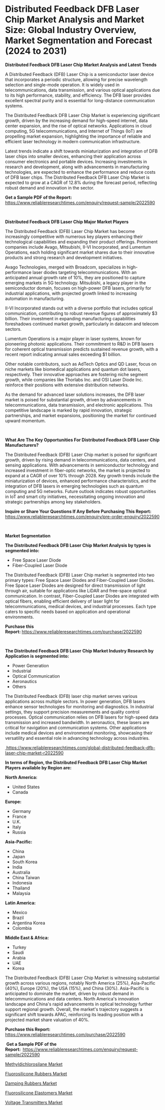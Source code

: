 <p><h1>Distributed Feedback DFB Laser Chip Market Analysis and Market Size: Global Industry Overview, Market Segmentation and Forecast (2024 to 2031)</h1></p><p><strong>Distributed Feedback DFB Laser Chip Market Analysis and Latest Trends</strong></p>
<p><p>A Distributed Feedback (DFB) Laser Chip is a semiconductor laser device that incorporates a periodic structure, allowing for precise wavelength selection and single-mode operation. It is widely used in telecommunications, data transmission, and various optical applications due to its high performance, stability, and efficiency. The DFB laser provides excellent spectral purity and is essential for long-distance communication systems.</p><p>The Distributed Feedback DFB Laser Chip Market is experiencing significant growth, driven by the increasing demand for high-speed internet, data center expansion, and the rise of optical networks. Applications in cloud computing, 5G telecommunications, and Internet of Things (IoT) are propelling market expansion, highlighting the importance of reliable and efficient laser technology in modern communication infrastructure.</p><p>Latest trends indicate a shift towards miniaturization and integration of DFB laser chips into smaller devices, enhancing their application across consumer electronics and portable devices. Increasing investments in research and development, along with advancements in manufacturing technologies, are expected to enhance the performance and reduce costs of DFB laser chips. The Distributed Feedback DFB Laser Chip Market is expected to grow at a CAGR of 12.8% during the forecast period, reflecting robust demand and innovation in the sector.</p></p>
<p><strong>Get a Sample PDF of the Report:&nbsp;</strong> <a href="https://www.reliableresearchtimes.com/enquiry/request-sample/2022590?utm_campaign=1775&utm_medium=2&utm_source=Github&utm_content=ia&utm_term=28102024&utm_id=distributed-feedback-dfb-laser-chip">https://www.reliableresearchtimes.com/enquiry/request-sample/2022590</a></p>
<p>&nbsp;</p>
<p><strong>Distributed Feedback DFB Laser Chip Major Market Players</strong></p>
<p><p>The Distributed Feedback (DFB) Laser Chip Market has become increasingly competitive with numerous key players enhancing their technological capabilities and expanding their product offerings. Prominent companies include Avago, Mitsubishi, II-VI Incorporated, and Lumentum Operations, each holding significant market shares due to their innovative products and strong research and development initiatives.</p><p>Avago Technologies, merged with Broadcom, specializes in high-performance laser diodes targeting telecommunications. With an anticipated annual growth rate of 10%, they are positioned to capture emerging markets in 5G technology. Mitsubishi, a legacy player in the semiconductor domain, focuses on high-power DFB lasers, primarily for industrial applications, with projected growth linked to increasing automation in manufacturing.</p><p>II-VI Incorporated stands out with a diverse portfolio that includes optical communication, contributing to robust revenue figures of approximately $3 billion. Their investment in expanding manufacturing capabilities foreshadows continued market growth, particularly in datacom and telecom sectors.</p><p>Lumentum Operations is a major player in laser systems, known for pioneering photonic applications. Their commitment to R&D in DFB lasers for coherent optical transmission predicts sustained revenue growth, with a recent report indicating annual sales exceeding $1 billion.</p><p>Other notable contributors, such as AdTech Optics and QD Laser, focus on niche markets like biomedical applications and quantum dot lasers, respectively. Their innovative approaches are fostering niche segment growth, while companies like Thorlabs Inc. and OSI Laser Diode Inc. reinforce their positions with extensive distribution networks.</p><p>As the demand for advanced laser solutions increases, the DFB laser market is poised for substantial growth, driven by advancements in telecommunications, data transmission, and electronic applications. This competitive landscape is marked by rapid innovation, strategic partnerships, and market expansions, positioning the market for continued upward momentum.</p></p>
<p>&nbsp;</p>
<p><strong>What Are The Key Opportunities For Distributed Feedback DFB Laser Chip Manufacturers?</strong></p>
<p><p>The Distributed Feedback (DFB) Laser Chip market is poised for significant growth, driven by rising demand in telecommunications, data centers, and sensing applications. With advancements in semiconductor technology and increased investment in fiber-optic networks, the market is projected to expand at a CAGR of over 10% through 2028. Key growth trends include the miniaturization of devices, enhanced performance characteristics, and the integration of DFB lasers in emerging technologies such as quantum computing and 5G networks. Future outlook indicates robust opportunities in IoT and smart city initiatives, necessitating ongoing innovation and strategic partnerships among key stakeholders.</p></p>
<p><strong>Inquire or Share Your Questions If Any Before Purchasing This Report:</strong> <a href="https://www.reliableresearchtimes.com/enquiry/pre-order-enquiry/2022590?utm_campaign=1775&utm_medium=2&utm_source=Github&utm_content=ia&utm_term=28102024&utm_id=distributed-feedback-dfb-laser-chip">https://www.reliableresearchtimes.com/enquiry/pre-order-enquiry/2022590</a></p>
<p>&nbsp;</p>
<p><strong>Market Segmentation</strong></p>
<p><strong>The Distributed Feedback DFB Laser Chip Market Analysis by types is segmented into:</strong></p>
<p><ul><li>Free Space Laser Diode</li><li>Fiber-Coupled Laser Diode</li></ul></p>
<p><p>The Distributed Feedback (DFB) Laser Chip market is segmented into two primary types: Free Space Laser Diodes and Fiber-Coupled Laser Diodes. Free Space Laser Diodes are designed for direct transmission of light through air, suitable for applications like LiDAR and free-space optical communication. In contrast, Fiber-Coupled Laser Diodes are integrated with optical fibers, enabling efficient delivery of laser light for telecommunications, medical devices, and industrial processes. Each type caters to specific needs based on application and operational environments.</p></p>
<p><strong>Purchase this Report:&nbsp;</strong><a href="https://www.reliableresearchtimes.com/purchase/2022590?utm_campaign=1775&utm_medium=2&utm_source=Github&utm_content=ia&utm_term=28102024&utm_id=distributed-feedback-dfb-laser-chip">https://www.reliableresearchtimes.com/purchase/2022590</a></p>
<p>&nbsp;</p>
<p><strong>The Distributed Feedback DFB Laser Chip Market Industry Research by Application is segmented into:</strong></p>
<p><ul><li>Power Generation</li><li>Industrial</li><li>Optical Communication</li><li>Aeronautics</li><li>Others</li></ul></p>
<p><p>The Distributed Feedback (DFB) laser chip market serves various applications across multiple sectors. In power generation, DFB lasers enhance sensor technologies for monitoring and diagnostics. In industrial settings, they support precision measurements and quality control processes. Optical communication relies on DFB lasers for high-speed data transmission and increased bandwidth. In aeronautics, these lasers are critical for navigation and communication systems. Other applications include medical devices and environmental monitoring, showcasing their versatility and essential role in advancing technology across industries.</p></p>
<p><a href="https://www.reliableresearchtimes.com/global-distributed-feedback-dfb-laser-chip-market-r2022590?utm_campaign=1775&utm_medium=2&utm_source=Github&utm_content=ia&utm_term=28102024&utm_id=distributed-feedback-dfb-laser-chip">&nbsp;https://www.reliableresearchtimes.com/global-distributed-feedback-dfb-laser-chip-market-r2022590</a></p>
<p><strong>In terms of Region, the Distributed Feedback DFB Laser Chip Market Players available by Region are:</strong></p>
<p>
    <p> <strong> North America: </strong>
        <ul>
            <li>United States</li>
            <li>Canada</li>
        </ul>
        </p> 
    <p> <strong> Europe: </strong>
        <ul>
            <li>Germany</li>
            <li>France</li>
            <li>U.K.</li>
            <li>Italy</li>
            <li>Russia</li>
        </ul>
        </p> 
    <p> <strong> Asia-Pacific: </strong>
        <ul>
            <li>China</li>
            <li>Japan</li>
            <li>South Korea</li>
            <li>India</li>
            <li>Australia</li>
            <li>China Taiwan</li>
            <li>Indonesia</li>
            <li>Thailand</li>
            <li>Malaysia</li>
        </ul>
        </p> 
    <p> <strong> Latin America: </strong>
        <ul>
            <li>Mexico</li>
            <li>Brazil</li>
            <li>Argentina Korea</li>
            <li>Colombia</li>
        </ul>
        </p> 
    <p> <strong> Middle East & Africa: </strong>
        <ul>
            <li>Turkey</li>
            <li>Saudi</li>
            <li>Arabia</li>
            <li>UAE</li>
            <li>Korea</li>
        </ul>
    </p>
    </p>
<p><p>The Distributed Feedback (DFB) Laser Chip Market is witnessing substantial growth across various regions, notably North America (25%), Asia-Pacific (40%), Europe (20%), the USA (15%), and China (30%). Asia-Pacific is anticipated to dominate the market, driven by robust demand in telecommunications and data centers. North America's innovation landscape and China's rapid advancements in optical technology further support regional growth. Overall, the market's trajectory suggests a significant shift towards APAC, reinforcing its leading position with a projected market share valuation of 40%.</p></p>
<p><strong>Purchase this Report: </strong><a href="https://www.reliableresearchtimes.com/purchase/2022590?utm_campaign=1775&utm_medium=2&utm_source=Github&utm_content=ia&utm_term=28102024&utm_id=distributed-feedback-dfb-laser-chip">https://www.reliableresearchtimes.com/purchase/2022590</a></p>
<p>&nbsp;<strong>Get a Sample PDF of the Report:&nbsp;&nbsp;</strong><a href="https://www.reliableresearchtimes.com/enquiry/request-sample/2022590?utm_campaign=1775&utm_medium=2&utm_source=Github&utm_content=ia&utm_term=28102024&utm_id=distributed-feedback-dfb-laser-chip">https://www.reliableresearchtimes.com/enquiry/request-sample/2022590</a></p>
<p><strong></strong></p>
<p><p><a href="https://www.linkedin.com/pulse/methyldichlorosilane-market-outlook-complete-industry-analysis-wpogf?utm_campaign=1775&utm_medium=2&utm_source=Github&utm_content=ia&utm_term=28102024&utm_id=distributed-feedback-dfb-laser-chip">Methyldichlorosilane Market</a></p><p><a href="https://www.linkedin.com/pulse/market-forecasting-change-global-fluorosilicone-rubbers-dynamics-nhmde?utm_campaign=1775&utm_medium=2&utm_source=Github&utm_content=ia&utm_term=28102024&utm_id=distributed-feedback-dfb-laser-chip">Fluorosilicone Rubbers Market</a></p><p><a href="https://www.linkedin.com/pulse/digital-transformation-damping-rubbers-industry-market-opportunities-tknge?utm_campaign=1775&utm_medium=2&utm_source=Github&utm_content=ia&utm_term=28102024&utm_id=distributed-feedback-dfb-laser-chip">Damping Rubbers Market</a></p><p><a href="https://www.linkedin.com/pulse/exploring-fluorosilicone-elastomers-market-dynamics-revenue-c0xzc?utm_campaign=1775&utm_medium=2&utm_source=Github&utm_content=ia&utm_term=28102024&utm_id=distributed-feedback-dfb-laser-chip">Fluorosilicone Elastomers Market</a></p><p><a href="https://github.com/sumonsky0m/Market-Research-Report-List-1/blob/main/voltage-transmitters-market.md?utm_campaign=1775&utm_medium=2&utm_source=Github&utm_content=ia&utm_term=28102024&utm_id=distributed-feedback-dfb-laser-chip">Voltage Transmitters Market</a></p></p>